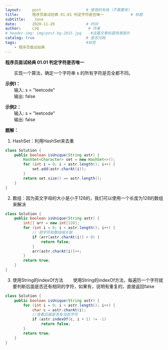 ```yaml
---
layout:     post                    # 使用的布局（不需要改）
title:      程序员面试经典 01.01 判定字符是否唯一            # 标题 
subtitle:    Java
date:       2020-11-20              # 时间
author:     LSQ                      # 作者
# header-img: img/post-bg-2015.jpg    #这篇文章标题背景图片
catalog: true                       # 是否归档
tags:                               #标签
    - 程序员面试经典
---
```



**程序员面试经典 01.01 判定字符是否唯一**  
  
&emsp;&emsp;实现一个算法，确定一个字符串 s 的所有字符是否全都不同。  

**示例1：**  
&emsp;&emsp;输入: s = "leetcode"  
&emsp;&emsp;输出: false  

**示例2：**  
&emsp;&emsp;输入: s = "leetcode"  
&emsp;&emsp;输出: false  

**题解：**  
1. HashSet：利用HashSet来去重
```java
class Solution {
    public boolean isUnique(String astr) {
        HashSet<Character> set = new HashSet<>();
        for (int i = 0; i < astr.length(); i++) {
            set.add(astr.charAt(i));
        }
        return set.size() == astr.length();
    }
}
```

2. 数组：因为英文字母的大小是小于128的，我们可以使用一个长度为128的数组来解决  
```java
class Solution {
    public boolean isUnique(String astr) {
        int[] arr = new int[128];
        for (int i = 0; i < astr.length(); i++) {
            // 把字符和数组相关联
            if (arr[astr.charAt(i)] > 0) {
                return false;
            }
            arr[astr.charAt(i)]++;
        }
        return true;
    }
} 
```

3. 使用String的indexOf方法 
&emsp;&emsp;使用String的indexOf方法，每遍历一个字符就要判断后面是否还有相同的字符，如果有，说明有重复的，直接返回false  

```java
class Solution {
    public boolean isUnique(String astr) {
        for (int i = 0; i < astr.length(); i++) {
            char c = astr.charAt(i);
            //查看后面是否有当前字符
            if (astr.indexOf(c, i + 1) != -1)
                return false;
        }
        return true;
    }
} 
```





